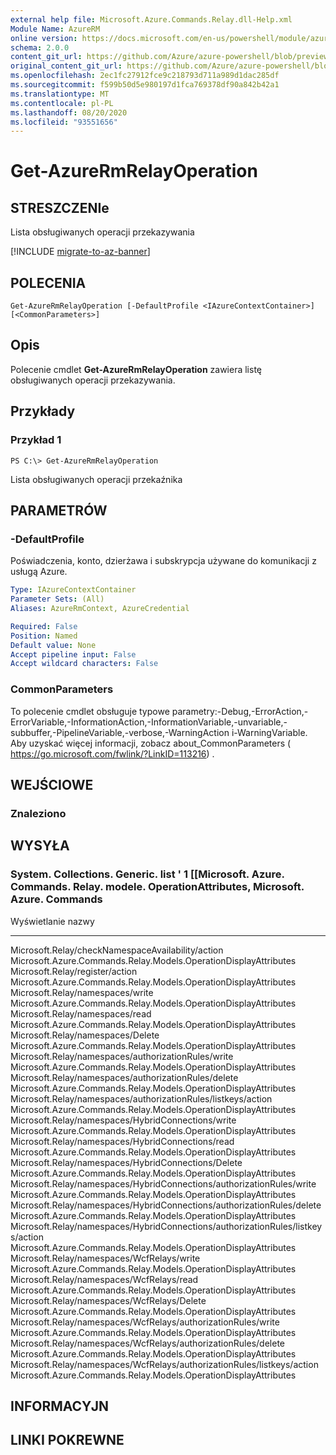 ```yaml
---
external help file: Microsoft.Azure.Commands.Relay.dll-Help.xml
Module Name: AzureRM
online version: https://docs.microsoft.com/en-us/powershell/module/azurerm.relay/get-azurermrelayoperation
schema: 2.0.0
content_git_url: https://github.com/Azure/azure-powershell/blob/preview/src/ResourceManager/Relay/Commands.Relay/help/Get-AzureRmRelayOperation.md
original_content_git_url: https://github.com/Azure/azure-powershell/blob/preview/src/ResourceManager/Relay/Commands.Relay/help/Get-AzureRmRelayOperation.md
ms.openlocfilehash: 2ec1fc27912fce9c218793d711a989d1dac285df
ms.sourcegitcommit: f599b50d5e980197d1fca769378df90a842b42a1
ms.translationtype: MT
ms.contentlocale: pl-PL
ms.lasthandoff: 08/20/2020
ms.locfileid: "93551656"
---
```

# Get-AzureRmRelayOperation

## STRESZCZENIe
Lista obsługiwanych operacji przekazywania

[!INCLUDE [migrate-to-az-banner](../../includes/migrate-to-az-banner.md)]

## POLECENIA

```
Get-AzureRmRelayOperation [-DefaultProfile <IAzureContextContainer>] [<CommonParameters>]
```

## Opis
Polecenie cmdlet **Get-AzureRmRelayOperation** zawiera listę obsługiwanych operacji przekazywania.

## Przykłady

### Przykład 1
```
PS C:\> Get-AzureRmRelayOperation
```

Lista obsługiwanych operacji przekaźnika

## PARAMETRÓW

### -DefaultProfile
Poświadczenia, konto, dzierżawa i subskrypcja używane do komunikacji z usługą Azure.

```yaml
Type: IAzureContextContainer
Parameter Sets: (All)
Aliases: AzureRmContext, AzureCredential

Required: False
Position: Named
Default value: None
Accept pipeline input: False
Accept wildcard characters: False
```

### CommonParameters
To polecenie cmdlet obsługuje typowe parametry:-Debug,-ErrorAction,-ErrorVariable,-InformationAction,-InformationVariable,-unvariable,-subbuffer,-PipelineVariable,-verbose,-WarningAction i-WarningVariable. Aby uzyskać więcej informacji, zobacz about_CommonParameters ( https://go.microsoft.com/fwlink/?LinkID=113216) .

## WEJŚCIOWE

### Znaleziono

## WYSYŁA

### System. Collections. Generic. list ' 1 [[Microsoft. Azure. Commands. Relay. modele. OperationAttributes, Microsoft. Azure. Commands
Wyświetlanie nazwy
----                                                                            -------
Microsoft.Relay/checkNamespaceAvailability/action Microsoft.Azure.Commands.Relay.Models.OperationDisplayAttributes Microsoft.Relay/register/action Microsoft.Azure.Commands.Relay.Models.OperationDisplayAttributes Microsoft.Relay/namespaces/write Microsoft.Azure.Commands.Relay.Models.OperationDisplayAttributes Microsoft.Relay/namespaces/read Microsoft.Azure.Commands.Relay.Models.OperationDisplayAttributes Microsoft.Relay/namespaces/Delete Microsoft.Azure.Commands.Relay.Models.OperationDisplayAttributes Microsoft.Relay/namespaces/authorizationRules/write Microsoft.Azure.Commands.Relay.Models.OperationDisplayAttributes Microsoft.Relay/namespaces/authorizationRules/delete Microsoft.Azure.Commands.Relay.Models.OperationDisplayAttributes Microsoft.Relay/namespaces/authorizationRules/listkeys/action Microsoft.Azure.Commands.Relay.Models.OperationDisplayAttributes Microsoft.Relay/namespaces/HybridConnections/write Microsoft.Azure.Commands.Relay.Models.OperationDisplayAttributes Microsoft.Relay/namespaces/HybridConnections/read Microsoft.Azure.Commands.Relay.Models.OperationDisplayAttributes Microsoft.Relay/namespaces/HybridConnections/Delete Microsoft.Azure.Commands.Relay.Models.OperationDisplayAttributes Microsoft.Relay/namespaces/HybridConnections/authorizationRules/write Microsoft.Azure.Commands.Relay.Models.OperationDisplayAttributes Microsoft.Relay/namespaces/HybridConnections/authorizationRules/delete Microsoft.Azure.Commands.Relay.Models.OperationDisplayAttributes Microsoft.Relay/namespaces/HybridConnections/authorizationRules/listkeys/action Microsoft.Azure.Commands.Relay.Models.OperationDisplayAttributes Microsoft.Relay/namespaces/WcfRelays/write Microsoft.Azure.Commands.Relay.Models.OperationDisplayAttributes Microsoft.Relay/namespaces/WcfRelays/read Microsoft.Azure.Commands.Relay.Models.OperationDisplayAttributes Microsoft.Relay/namespaces/WcfRelays/Delete Microsoft.Azure.Commands.Relay.Models.OperationDisplayAttributes Microsoft.Relay/namespaces/WcfRelays/authorizationRules/write Microsoft.Azure.Commands.Relay.Models.OperationDisplayAttributes Microsoft.Relay/namespaces/WcfRelays/authorizationRules/delete Microsoft.Azure.Commands.Relay.Models.OperationDisplayAttributes Microsoft.Relay/namespaces/WcfRelays/authorizationRules/listkeys/action Microsoft.Azure.Commands.Relay.Models.OperationDisplayAttributes

## INFORMACYJN

## LINKI POKREWNE

